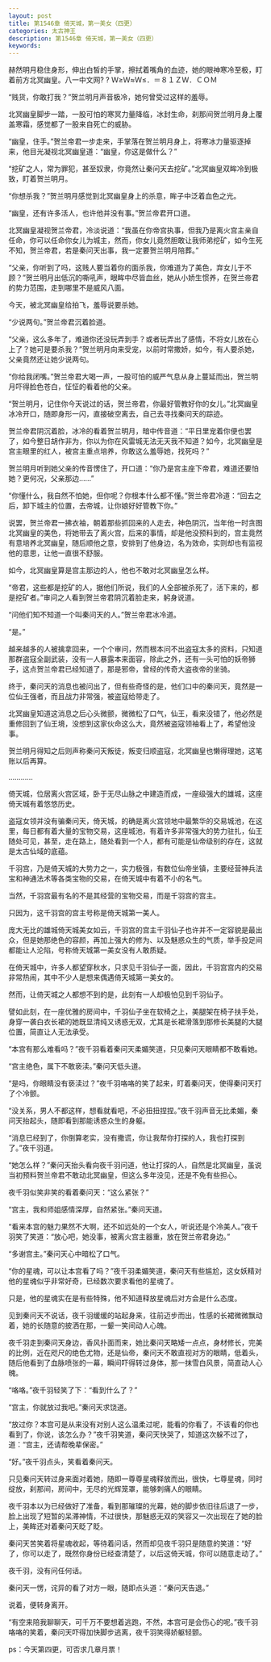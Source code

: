 ```yaml
---
layout: post
title: 第1546章 倚天城，第一美女（四更）
categories: 太古神王
description: 第1546章 倚天城，第一美女（四更）
keywords:
---
```


赫然明月稳住身形，伸出白皙的手掌，擦拭着嘴角的血迹，她的眼神寒冷至极，盯着前方北冥幽皇。八一中文网? ? Ｗ≥Ｗ≈Ｗ≤．＝８１ＺＷ．ＣＯＭ

“贱货，你敢打我？”贺兰明月声音极冷，她何曾受过这样的羞辱。

北冥幽皇脚步一踏，一股可怕的寒冥力量降临，冰封生命，刹那间贺兰明月身上覆盖寒霜，感觉都了一股来自死亡的威胁。

“幽皇，住手。”贺兰帝君一步走来，手掌落在贺兰明月身上，将寒冰力量驱逐掉来，他目光凝视北冥幽皇道：“幽皇，你这是做什么？”

“挖矿之人，常为罪犯，甚至奴隶，你竟然让秦问天去挖矿。”北冥幽皇双眸冷到极致，盯着贺兰明月。

“你想杀我？”贺兰明月感觉到北冥幽皇身上的杀意，眸子中泛着血色之光。

“幽皇，还有许多活人，也许他并没有事。”贺兰帝君开口道。

北冥幽皇凝视贺兰帝君，冷淡说道：“我虽在你帝宫执事，但我乃是离火宫主亲自任命，你可以任命你女儿为城主，然而，你女儿竟然胆敢让我师弟挖矿，如今生死不知，贺兰帝君，若是秦问天出事，我一定要贺兰明月陪葬。”

“父亲，你听到了吗，这贱人要当着你的面杀我，你难道为了美色，弃女儿于不顾？”贺兰明月出低沉的嘶吼声，眼眸中尽皆血丝，她从小娇生惯养，在贺兰帝君的势力范围，走到哪里不是威风八面。

今天，被北冥幽皇给拍飞，羞辱说要杀她。

“少说两句。”贺兰帝君沉着脸道。

“父亲，这么多年了，难道你还没玩弄到手？或者玩弄出了感情，不将女儿放在心上了？她可是要杀我？”贺兰明月向来受宠，以前时常撒娇，如今，有人要杀她，父亲竟然还让她少说两句。

“你给我闭嘴。”贺兰帝君大喝一声，一股可怕的威严气息从身上蔓延而出，贺兰明月吓得脸色苍白，怔怔的看着他的父亲。

“贺兰明月，记住你今天说过的话，贺兰帝君，你最好管教好你的女儿。”北冥幽皇冰冷开口，随即身形一闪，直接破空离去，自己去寻找秦问天的踪迹。

贺兰帝君阴沉着脸，冰冷的看着贺兰明月，暗中传音道：“平日里宠着你便也罢了，如今整日胡作非为，你以为你在风雷城无法无天我不知道？如今，北冥幽皇是宫主眼里的红人，被宫主重点培养，你敢这么羞辱她，找死吗？”

贺兰明月听到她父亲的传音愣住了，开口道：“你乃是宫主座下帝君，难道还要怕她？更何况，父亲那边……”

“你懂什么，我自然不怕她，但你呢？你根本什么都不懂。”贺兰帝君冷道：“回去之后，卸下城主的位置，去帝城，让你娘好好管教下你。”

说罢，贺兰帝君一拂衣袖，朝着那些抓回来的人走去，神色阴沉，当年他一时贪图北冥幽皇的美色，将她带去了离火宫，后来的事情，却是他没预料到的，宫主竟然有意培养北冥幽皇，随后顺他之意，安排到了他身边，名为效命，实则却也有监视他的意思，让他一直很不舒服。

如今，北冥幽皇算是宫主那边的人，他也不敢对北冥幽皇怎么样。

“帝君，这些都是挖矿的人，据他们所说，我们的人全部被杀死了，活下来的，都是挖矿者。”审问之人看到贺兰帝君阴沉着脸走来，躬身说道。

“问他们知不知道一个叫秦问天的人。”贺兰帝君冰冷道。

“是。”

越来越多的人被擒拿回来，一个个审问，然而根本问不出盗寇太多的资料，只知道那群盗寇全副武装，没有一人暴露本来面容，除此之外，还有一头可怕的妖帝狮子，这点贺兰帝君已经知道了，那是邪帝，曾经的传奇大盗夜帝的坐骑。

终于，秦问天的消息也被问出了，但有些奇怪的是，他们口中的秦问天，竟然是一位仙王强者，而且战力非常强，被盗寇给带走了。

北冥幽皇知道这消息之后心头微颤，微微松了口气，仙王，看来没错了，他必然是重修回到了仙王境，没想到这家伙命这么大，竟然被盗寇领袖看上了，希望他没事。

贺兰明月得知之后则声称秦问天叛徒，叛变归顺盗寇，北冥幽皇也懒得理她，这笔账以后再算。

…………

倚天城，位居离火宫区域，卧于无尽山脉之中建造而成，一座级强大的雄城，这座倚天城有着悠悠历史。

盗寇女领并没有骗秦问天，倚天城，的确是离火宫领地中最繁华的交易城池，在这里，每日都有着大量的宝物交易，这座城池，有着许多非常强大的势力驻扎，仙王随处可见，甚至，走在路上，随处看到一个人，都有可能是仙帝级别的存在，这就是太古仙域的底蕴。

千羽宫，乃是倚天城的大势力之一，实力极强，有数位仙帝坐镇，主要经营神兵法宝和神通法术等各类宝物的交易，在倚天城中有着不小的名气。

当然，千羽宫最有名的不是其经营的宝物交易，而是千羽宫的宫主。

只因为，这千羽宫的宫主号称是倚天城第一美人。

庞大无比的雄城倚天城美女如云，千羽宫的宫主千羽仙子也许并不一定容貌是最出众，但是她那绝色的容颜，再加上强大的修为、以及魅惑众生的气质，举手投足间都能让人沦陷，号称倚天城第一美女没有人敢质疑。

在倚天城中，许多人都望穿秋水，只求见千羽仙子一面，因此，千羽宫宫内的交易非常热闹，其中不少人是想来偶遇倚天城第一美女的。

然而，让倚天城之人都想不到的是，此刻有一人却极怕见到千羽仙子。

譬如此刻，在一座优雅的房间中，千羽仙子坐在软椅之上，美腿架在椅子扶手处，身穿一袭白衣长裙的她既显清纯又诱惑无双，尤其是长裙滑落到那修长美腿的大腿位置，简直让人无法承受。

“本宫有那么难看吗？”夜千羽看着秦问天柔媚笑道，只见秦问天眼睛都不敢看她。

“宫主绝色，属下不敢亵渎。”秦问天低头道。

“是吗，你眼睛没有亵渎过？”夜千羽咯咯的笑了起来，盯着秦问天，使得秦问天打了个冷颤。

“没关系，男人不都这样，想看就看吧，不必扭扭捏捏。”夜千羽声音无比柔媚，秦问天抬起头，随即看到那能诱惑众生的身躯。

“消息已经到了，你倒算老实，没有撒谎，你让我帮你打探的人，我也打探到了。”夜千羽道。

“她怎么样？”秦问天抬头看向夜千羽问道，他让打探的人，自然是北冥幽皇，虽说当初预料贺兰帝君不敢动北冥幽皇，但这么多年没见，还是不免有些担心。

夜千羽似笑非笑的看着秦问天：“这么紧张？”

“宫主，我和师姐感情深厚，自然紧张。”秦问天道。

“看来本宫的魅力果然不大啊，还不如远处的一个女人，听说还是个冷美人。”夜千羽笑了笑道：“放心吧，她没事，被离火宫主器重，放在贺兰帝君身边。”

“多谢宫主。”秦问天心中暗松了口气。

“你的星魂，可以让本宫看了吗？”夜千羽柔媚笑道，秦问天有些尴尬，这女妖精对他的星魂似乎非常好奇，已经数次要求看他的星魂了。

只是，他的星魂实在是有些特殊，他不知道释放星魂后对方会是什么态度。

见到秦问天不说话，夜千羽缓缓的站起身来，往前迈步而出，性感的长裙微微飘动着，她的长随意的披洒在那，一颦一笑间动人心魄。

夜千羽走到秦问天身边，香风扑面而来，她比秦问天略矮一点点，身材修长，完美的比例，近在咫尺的绝色尤物，还是仙帝，秦问天不敢直视对方的眼睛，低着头，随后他看到了血脉喷张的一幕，瞬间吓得转过身体，那一抹雪白风景，简直动人心魄。

“咯咯。”夜千羽轻笑了下：“看到什么了？”

“宫主，你就放过我吧。”秦问天求饶道。

“放过你？本宫可是从来没有对别人这么温柔过呢，能看的你看了，不该看的你也看到了，你说，该怎么办？”夜千羽笑道，秦问天快哭了，知道这次躲不过了，道：“宫主，还请帮晚辈保密。”

“好。”夜千羽点头，笑看着秦问天。

只见秦问天转过身来面对着她，随即一尊尊星魂释放而出，很快，七尊星魂，同时绽放，刹那间，房间中，无尽的光辉笼罩，能够刺痛人的眼睛。

夜千羽本以为已经做好了准备，看到那璀璨的光幕，她的脚步依旧往后退了一步，脸上出现了短暂的呆滞神情，不过很快，那魅惑无双的笑容又一次出现在了她的脸上，美眸还对着秦问天眨了眨。

秦问天苦笑着将星魂收起，等待着问话，然而却见夜千羽只是随意的笑道：“好了，你可以走了，既然你身份已经查清楚了，以后这倚天城，你可以随意走动了。”

夜千羽，没有问任何话。

秦问天一愣，诧异的看了对方一眼，随即点头道：“秦问天告退。”

说着，便转身离开。

“有空来陪我聊聊天，可千万不要想着逃跑，不然，本宫可是会伤心的呢。”夜千羽咯咯的笑着，秦问天吓得加快脚步逃离，夜千羽笑得娇躯轻颤。

ps：今天第四更，可否求几章月票！

